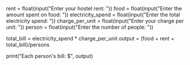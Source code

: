
rent = float(input("Enter your hostel rent: "))
food = float(input("Enter the amount spent on food: "))
electricity_spend = float(input("Enter the total electricity spend: "))
charge_per_unit = float(input("Enter your charge per unit: "))
person = float(input("Enter the number of people: "))

total_bill = electricity_spend * charge_per_unit
output = (food + rent + total_bill)/persons

print("Each person's bill: $", output)
